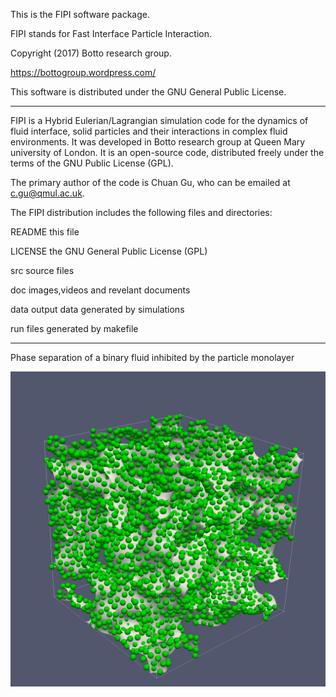 This is the FIPI software package.

FIPI stands for Fast Interface Particle Interaction.

Copyright (2017) Botto research group. 

https://bottogroup.wordpress.com/

This software is distributed under the GNU General Public License.

----------------------------------------------------------------------

FIPI is a Hybrid Eulerian/Lagrangian simulation code for the dynamics of fluid interface, solid particles and their interactions in complex fluid environments. It was developed in Botto research group at Queen Mary university of London. It is an open-source code, distributed freely under the terms of the GNU Public License (GPL).

The primary author of the code is Chuan Gu, who can be emailed
at c.gu@qmul.ac.uk.

The FIPI distribution includes the following files and directories:

README                  this file

LICENSE	                the GNU General Public License (GPL)

src                     source files

doc                     images,videos and revelant documents

data                    output data generated by simulations

run                     files generated by makefile

----------------------------------------------------------------------

Phase separation of a binary fluid inhibited by the particle monolayer

![](/doc/phase_separation1.jpg?raw=true "")

